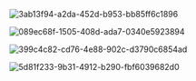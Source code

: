 
![3ab13f94-a2da-452d-b953-bb85ff6c1896](https://github.com/homen19/ECom/assets/65844503/0df12e5e-a5bc-430a-a1ae-415fe6231a8e)

![089ec68f-1505-408d-ada7-0340e5923894](https://github.com/homen19/ECom/assets/65844503/72d2c5aa-d517-46be-bed3-230fd1316b91)


![399c4c82-cd76-4e88-902c-d3790c6854ad](https://github.com/homen19/ECom/assets/65844503/bc9984da-d88c-494a-b701-365d50730349)


![5d81f233-9b31-4912-b290-fbf6039682d0](https://github.com/homen19/ECom/assets/65844503/bf1528dd-0c18-4ce1-bd2e-62a77abebbb0)
